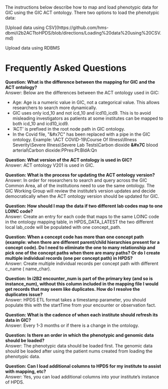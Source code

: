 The instructions below describe how to map and load phenotypic data for GIC using the GIC ACT ontology. 
There two options to load the phenotypic data:
<p> [Upload data using CSV](https://github.com/hms-dbmi/i2b2ACTtoHPDS/blob/directions/Loading%20data%20using%20CSV.md)
<p>Upload data using RDBMS

# Frequently Asked Questions

<b>Question: What is the difference between the mapping for GIC and the ACT ontology?</b> <br>
Answer: Below are the differences between the ACT ontology used in GIC:

* Age: Age is a numeric value in GIC, not a categorical value. This allows researchers to search more dynamically. 
* GIC uses only icd_10 and not icd_10 and icd10_icd9. This is to avoid misleading investigators as patients at some institutes can be mapped to both icd_10 and icd10_icd9. 
* ‘ACT’ is prefixed in the root node path in GIC ontology.
* In the Covid file, "&#x7C" has been replaced with a pipe in the GIC ontology. Example:  \ACT COVID-19\Course Of Illness\Illness Severity\Severe Illness\Severe Lab Tests\Carbon dioxide <b>&#x7C</b>  blood arterial\Carbon dioxide:PPres:Pt:BldA:Qn


<b>Question: What version of the ACT ontology is used in GIC?</b><br>
Answer: ACT ontology V201 is used in GIC. 

<b>Question: What is the process for updating the ACT ontology version?</b><br>
Answer: In order for researchers to search and query across the GIC Common Area, all of the institutions need to use the same ontology. The GIC Working Group will review the institute’s version updates and decide democratically when the ACT ontology version should be updated for GIC.

<b>Question: How should I map the data if two different lab codes map to one LOINC code? </b><br>
Answer:  Create an entry for each code that maps to the same LOINC code in the ontology mapping table, in HPDS_DATA_LATEST the two different local lab_code will be populated with one concept_path.

<b>Question: When a concept code has more than one concept path (example: when there are different parent/child hierarchies present for a concept code). Do I need to eliminate the one to many relationship and pick one of the concept paths when there are many paths? Or do I create multiple individual records (one per concept path) in HPDS? </b><br>
Answer:  Create multiple individual records per concept path with different c_name ( name_char).

 
<b>Question: In i2B2 encounter_num is part of the primary key (and so is instance_num), without this column included in the mapping file I would get records that may seem like duplicates. How do I resolve the duplicates issue?</b><br>
Answer: HPDS ETL format takes a timestamp parameter, you should populate this with the startTime from your encounter or observation fact.


<b>Question: What is the cadence of when each institute should refresh its data in GIC?</b><br>
Answer: Every 1-3 months or if there is a change in the ontology. 

<b>Question: Is there an order in which the phenotypic and genomic data should be loaded?</b><br>
Answer: The phenotypic data should be loaded first. The genomic data should be loaded after using the patient nums created from loading the phenotypic data. 

<b>Question: Can I load additional columns to HPDS for my institute to assist with mapping, etc?</b><br>
Answer: Yes, you can load additional columns into your institute’s instance of HPDS. 
